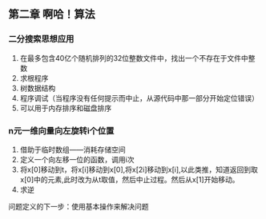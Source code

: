 ## 第二章 啊哈！算法

### 二分搜索思想应用

1. 在最多包含40亿个随机排列的32位整数文件中，找出一个不存在于文件中整数
2. 求根程序
3. 树数据结构
4. 程序调试（当程序没有任何提示而中止，从源代码中那一部分开始定位错误）
5. 可以用于内存排序和磁盘排序

### n元一维向量向左旋转i个位置
1. 借助于临时数组——消耗存储空间
2. 定义一个向左移一位的函数，调用i次
3. 将x[0]移动到t，将x[i]移动到x[0],将x[2i]移动到x[i],以此类推，知道返回到取x[0]中的元素,此时改为从t取值，然后中止过程。然后从x[1]开始移动。
4. 求逆


问题定义的下一步：使用基本操作来解决问题
